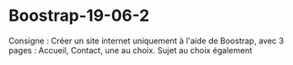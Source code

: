 # Boostrap-19-06-2
Consigne : Créer un site internet uniquement à l'aide de Boostrap, avec 3 pages : Accueil, Contact, une au choix. Sujet au choix également
